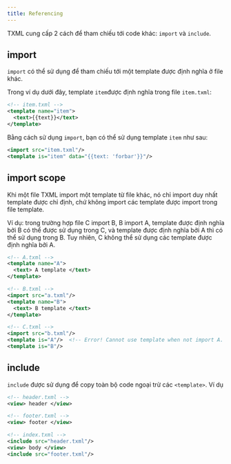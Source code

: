 ```yaml
---
title: Referencing
---
```


TXML cung cấp 2 cách để tham chiếu tới code khác: `import` và `include`.

## import

`import` có thể sử dụng để tham chiếu tới một template được định nghĩa ở file khác.

Trong ví dụ dưới đây, template `item`được định nghĩa trong file `item.txml`:

```xml
<!-- item.txml -->
<template name="item">
  <text>{{text}}</text>
</template>
```

Bằng cách sử dụng `import`, bạn có thể sử dụng template `item` như sau:

```xml
<import src="item.txml"/>
<template is="item" data="{{text: 'forbar'}}"/>
```

## import scope

Khi một file TXML import một template từ file khác, nó chỉ import duy nhất template được chỉ định, chứ không import các template được import trong file template.

Ví dụ: trong trường hợp file C import B, B import A, template được định nghĩa bởi B có thể được sử dụng trong C, và template được định nghĩa bởi A thì có thể sử dụng trong B. Tuy nhiên, C không thể sử dụng các template được định nghĩa bởi A.

```xml
<!-- A.txml -->
<template name="A">
  <text> A template </text>
</template>
```

```xml
<!-- B.txml -->
<import src="a.txml"/>
<template name="B">
  <text> B template </text>
</template>
```

```xml
<!-- C.txml -->
<import src="b.txml"/>
<template is="A"/>  <!-- Error! Cannot use template when not import A. -->
<template is="B"/>
```

## include

`include` được sử dụng để copy toàn bộ code ngoại trừ các `<template>`.
Ví dụ

```xml
<!-- header.txml -->
<view> header </view>
```

```xml
<!-- footer.txml -->
<view> footer </view>
```

```xml
<!-- index.txml -->
<include src="header.txml"/>
<view> body </view>
<include src="footer.txml"/>
```
